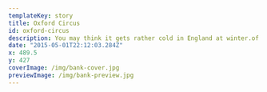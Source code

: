 ```yaml
---
templateKey: story
title: Oxford Circus
id: oxford-circus
description: You may think it gets rather cold in England at winter.of England's capital unless you take a trip to London Zoo.
date: "2015-05-01T22:12:03.284Z"
x: 489.5
y: 427
coverImage: /img/bank-cover.jpg
previewImage: /img/bank-preview.jpg
---
```

